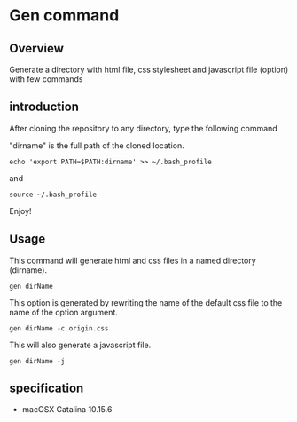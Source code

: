 # Gen command

## Overview
Generate a directory with html file, css stylesheet and javascript file (option) with few commands

## introduction
After cloning the repository to any directory,
 type the following command
 
 "dirname" is the full path of the cloned location.

`echo 'export PATH=$PATH:dirname' >> ~/.bash_profile`

and 

`source ~/.bash_profile`

Enjoy!

## Usage

This command will generate html and css files in a named directory (dirname).

`gen dirName`

This option is generated by rewriting the name of the default css file to the name of the option argument.

`gen dirName -c origin.css`

This will also generate a javascript file.

`gen dirName -j`

## specification

* macOSX Catalina 10.15.6
